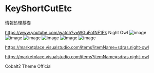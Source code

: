 # KeyShortCutEtc
情報処理基礎

https://www.youtube.com/watch?v=WGuFofNF1Pk
Night Owl
![image](https://github.com/luka3117/KeyShortCutEtc/assets/54393564/7ce32f57-15df-4314-aa7a-8b1e7dc9d11f)
![image](https://github.com/luka3117/KeyShortCutEtc/assets/54393564/8f16258e-4a5c-4e20-b559-856746f06ecf)
![image](https://github.com/luka3117/KeyShortCutEtc/assets/54393564/8162490f-96d1-4acc-8390-47998789cf34)
![image](https://github.com/luka3117/KeyShortCutEtc/assets/54393564/4158bc9c-2337-4c69-8335-427588d41565)
![image](https://github.com/luka3117/KeyShortCutEtc/assets/54393564/c30dbcbf-3bb4-40d0-a165-b55f9776dadb)
![image](https://github.com/luka3117/KeyShortCutEtc/assets/54393564/b877d52a-ba6b-470c-afc0-7b99ddd089c4)

https://marketplace.visualstudio.com/items?itemName=sdras.night-owl

https://marketplace.visualstudio.com/items?itemName=sdras.night-owl

Cobalt2 Theme Official

